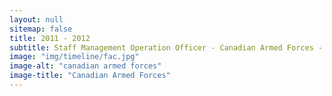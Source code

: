 ```yaml
---
layout: null
sitemap: false
title: 2011 - 2012
subtitle: Staff Management Operation Officer - Canadian Armed Forces - Canada/USA
image: "img/timeline/fac.jpg"
image-alt: "canadian armed forces"
image-title: "Canadian Armed Forces"
---
```


